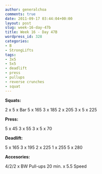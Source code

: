 ```yaml
---
author: generalchoa
comments: true
date: 2011-09-17 03:44:04+00:00
layout: post
slug: week-16-day-47b
title: Week 16 - Day 47B
wordpress_id: 328
categories:
- B
- StrongLifts
tags:
- 3x5
- 5x5
- deadlift
- press
- pullups
- reverse crunches
- squat
---
```


**Squats:**

2 x 5 x Bar
5 x 165
3 x 185
2 x 205
3 x 5 x 225

**Press:**

5 x 45
3 x 55
3 x 5 x 70

**Deadlift:**

5 x 165
3 x 195
2 x 225
1 x 255
5 x 280

**Accesories:**

4/2/2 x BW Pull-ups
20 min. x 5.5 Speed
